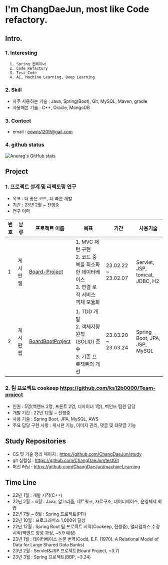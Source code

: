 # I'm ChangDaeJun, most like Code refactory.

## Intro.

### 1. Interesting
```
  1. Spring 컨테이너
  2. Code Refactory
  3. Test Code
  4. AI, Machine Learning, Deep Learning
```
### 2. Skill
  * 자주 사용하는 기술 : Java, Spring(Boot), Git, MySQL, Maven, gradle
  * 사용해본 기술 : C++, Oracle, MongoDB

### 3. Contect
* email : eowns1209@gail.com

### 4. github status
![Anurag's GitHub stats](https://github-readme-stats.vercel.app/api?username=ChangDaeJun&theme=dark&show_icons=true)

## Project
  
### 1. 프로젝트 설계 및 리펙토링 연구
  * 목표 : 더 좋은 코드, 더 빠른 개발
  * 기간 : 23년 2월 ~ 진행중
  * 연구 이력

|번호|분류|프로젝트 이름|목표|기간|사용기술|
|---|---|---|---|---|---|
|1|게시판 웹|[Board-Project](https://github.com/ChangDaeJun/Board-Project)|1. MVC 패턴 구현 <br> 2. 코드 중복을 최소화한 데이터베이스 <br> 3. 연결 로직 서비스 객체 모듈화|23.02.22 ~ 23.02.07|Servlet, JSP, tomcat, JDBC, H2|
|2|게시판 웹|[BoardBootProject](https://github.com/ChangDaeJun/BoardBootProject)|1. TDD 개발 <br> 2. 객체지향 원칙(SOLID) 준수 <br> 3. 기존 프로젝트의 개선|23.03.20 ~ 23.03.24|Spring Boot, JPA, JSP, MySQL|

### 2. 팀 프로젝트 cookeep <https://github.com/ks12b0000/Team-project>
  * 인원 : 5명(백엔드 2명, 프론트 2명, 디자이너 1명), 벡인드 팀원 담당
  * 개발 기간 : 22년 12월 ~ 진행중
  * 사용 기술 : Spring Boot, JPA, MySQL, AWS
  * 주요 담당 구현 사항 : 게시판 기능, 이미지 관리, 댓글 및 대댓글 기능
  
## Study Repositories
* CS 및 기술 정리 페이지 : <https://github.com/ChangDaeJun/study>
* git 실험실 : https://github.com/ChangDaeJun/testGit
* 머신 러닝 : https://github.com/ChangDaeJun/machineLearning

## Time Line
* 22년 1월 : 개발 시작(C++)
* 22년 2월 ~ 6월 : Java, 알고리즘, 네트워크, 자료구조, 데이터베이스, 운영체제 학습
* 22년 7월 ~ 8월 : Spring 프로젝트(PFI)
* 22년 10월 : 프로그래머스 1,000위 달성
* 22년 12월 : Spring Boot 팀 프로젝트 시작(Cookeep, 진행중), 멀티캠퍼스 수강 시작(백엔드 양성 과정, ~5.9 예정)
* 23년 1월 : 데이터베이스 논문 번역(Codd, E.F. (1970). A Relational Model of Data for Large Shared Data Banks)
* 23년 2월 : Servlet&JSP 프로젝트(Board Project, ~3.7)
* 23년 3월 : Spring 프로젝트(BBP, ~3.24)
